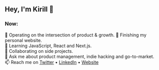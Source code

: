 ## Hey, I'm Kirill 👋

### Now:
🚀  Operating on the intersection of product & growth. 
🔭  Finishing my personal website.    
🌱  Learning JavaScript, React and Next.js.  
👯  Collaborating on side projects.  
💬  Ask me about product management, indie hacking and go-to-market.  
📫  Reach me on [Twitter](https://twitter.com/sokirill) • [LinkedIn](https://www.linkedin.com/in/sokirill/) • [Website](https://www.kirill.digital)
